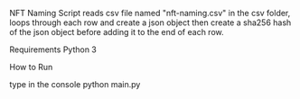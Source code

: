 NFT Naming Script reads csv file named "nft-naming.csv" in the csv folder, loops through each row and create a json object then create a sha256 hash of the json object before adding it to the end of each row.

Requirements 
Python 3

How to Run

type in the console
python main.py